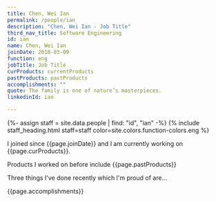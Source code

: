 ```yaml
---
title: Chen, Wei Ian
permalink: /people/ian
description: "Chen, Wei Ian - Job Title"
third_nav_title: Software Engineering
id: ian
name: Chen, Wei Ian
joinDate: 2018-03-09
function: eng
jobTitle: Job Title
curProducts: currentProducts
pastProducts: pastProducts
accomplishments: ""
quote: The family is one of nature’s masterpieces.
linkedinId: ian

---
```


{%- assign staff = site.data.people | find: "id", "ian" -%}
{% include staff_heading.html staff=staff color=site.colors.function-colors.eng %}

<p>I joined since {{page.joinDate}} and I am currently working on {{page.curProducts}}.</p>

<p>Products I worked on before include {{page.pastProducts}}</p>

<p>Three things I've done recently which I'm proud of are...</p>
{{page.accomplishments}}
